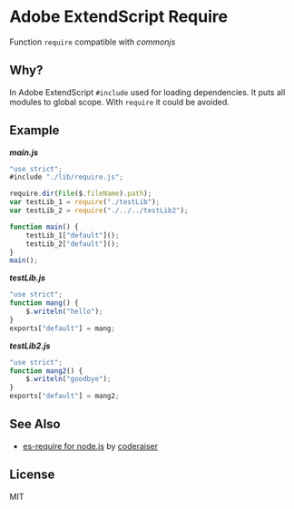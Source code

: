 # Adobe ExtendScript Require

Function `require` compatible with _commonjs_

## Why?

In Adobe ExtendScript `#include` used for loading dependencies.
It puts all modules to global scope. With `require` it could be avoided.

## Example

***main.js***
```js
"use strict";
#include "./lib/require.js";

require.dir(File($.fileName).path);
var testLib_1 = require("./testLib");
var testLib_2 = require("./../../testLib2");

function main() {
    testLib_1["default"]();
    testLib_2["default"]();
}
main();
```

***testLib.js***
```js
"use strict";
function mang() {
    $.writeln("hello");
}
exports["default"] = mang;
```

***testLib2.js***
```js
"use strict";
function mang2() {
    $.writeln("goodbye");
}
exports["default"] = mang2;
```

## See Also

- [es-require for node.js](https://github.com/coderaiser/es-require) by [coderaiser](https://github.com/coderaiser)

## License

MIT
